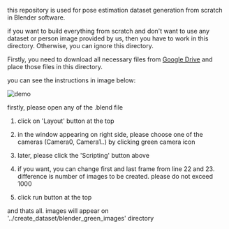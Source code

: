 this repository is used for pose estimation dataset generation from scratch in Blender software.

if you want to build everything from scratch and don't want to use any dataset or person image provided by us, then you have to work in this directory. Otherwise, you can ignore this directory.

Firstly, you need to download all necessary files from [Google Drive](https://drive.google.com/drive/folders/1FnpukmwsdHjtwxJF23tBHmguwwvTj61x?usp=sharing) and place those files in this directory.

you can see the instructions in image below:

![demo](https://user-images.githubusercontent.com/63475020/163538141-be564416-879b-482d-bf90-35e42774bad6.png)


firstly, please open any of the .blend file 

1.	click on 'Layout' button at the top

2.	in the window appearing on right side, please choose one of the cameras (Camera0, Camera1..) by clicking green camera icon

3.	later, please click the 'Scripting' button above

4.	if you want, you can change first and last frame from line 22 and 23. difference is number of images to be created. please do not exceed 1000

5.	click run button at the top



and thats all. images will appear on '../create_dataset/blender_green_images'    directory
